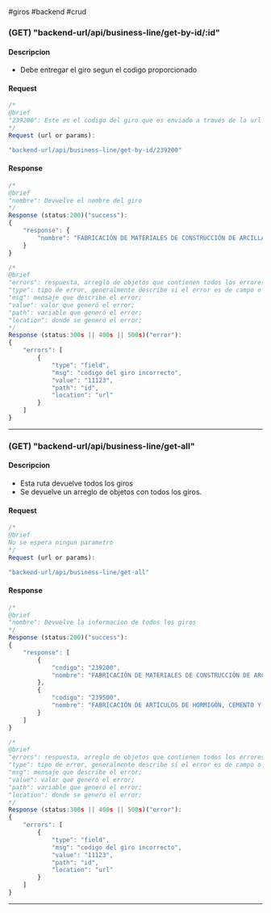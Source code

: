 #giros #backend #crud 
### (GET) "backend-url/api/business-line/get-by-id/:id"
#### Descripcion
- Debe entregar el giro segun el codigo proporcionado

#### Request
```js
/*
@brief
"239200": Este es el codigo del giro que es enviado a través de la url
*/
Request (url or params):

"backend-url/api/business-line/get-by-id/239200"
```

#### Response

```js
/*
@brief
"nombre": Devuelve el nombre del giro
*/
Response (status:200)("success"):
{
    "response": {
        "nombre": "FABRICACIÓN DE MATERIALES DE CONSTRUCCIÓN DE ARCILLA",
    }
}

/*
@brief
"errors": respuesta, arreglo de objetos que contienen todos los errores generados;
"type": tipo de error, generalmente describe si el error es de campo o no "field";
"msg": mensaje que describe el error;
"value": valor que generó el error;
"path": variable que generó el error;
"location": donde se generó el error;
*/
Response (status:300s || 400s || 500s)("error"):
{
    "errors": [
        {
            "type": "field",
            "msg": "codigo del giro incorrecto",
            "value": "11123",
            "path": "id",
            "location": "url"
        }
    ]
}
```

---

### (GET) "backend-url/api/business-line/get-all"
#### Descripcion
- Esta ruta devuelve todos los giros
- Se devuelve un arreglo de objetos con todos los giros.

#### Request
```js
/*
@brief
No se espera ningun parametro
*/
Request (url or params):

"backend-url/api/business-line/get-all"
```

#### Response

```js
/*
@brief
"nombre": Devuelve la informacion de todos los giros
*/
Response (status:200)("success"):
{
    "response": [
        {
            "codigo": "239200",
            "nombre": "FABRICACIÓN DE MATERIALES DE CONSTRUCCIÓN DE ARCILLA",
        },
        {
            "codigo": "239500",
            "nombre": "FABRICACIÓN DE ARTÍCULOS DE HORMIGÓN, CEMENTO Y YESO",
        }
    ]
}

/*
@brief
"errors": respuesta, arreglo de objetos que contienen todos los errores generados;
"type": tipo de error, generalmente describe si el error es de campo o no "field";
"msg": mensaje que describe el error;
"value": valor que generó el error;
"path": variable que generó el error;
"location": donde se generó el error;
*/
Response (status:300s || 400s || 500s)("error"):
{
    "errors": [
        {
            "type": "field",
            "msg": "codigo del giro incorrecto",
            "value": "11123",
            "path": "id",
            "location": "url"
        }
    ]
}
```

---
